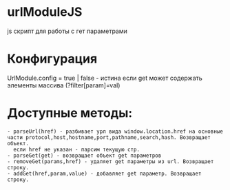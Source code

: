# urlModuleJS
js скрипт для работы с гет параметрами

# Конфигурация 
UrlModule.config = true | false - истина если get может содержать элементы массива (?filter[param]=val)

# Доступные методы:
	- parseUrl(href) - разбивает урл вида window.location.href на основные части protocol,host,hostname,port,pathname,search,hash. Возвращает объект.
	  если href не указан - парсим текущую стр.
	- parseGet(get) - возвращает объект get параметров
	- removeGet(params,href) - удаляет get параметры из url. Возвращает строку.
	- addGet(href,param,value) - добавляет get параметр. Возвращает строку.
